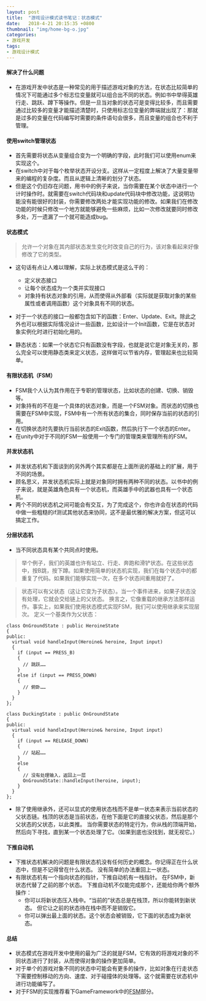 ```yaml
---
layout: post
title:  "游戏设计模式读书笔记：状态模式"
date:   2018-4-21 20:15:35 +0800
thumbnail: "img/home-bg-o.jpg"
categories: 
- 游戏开发
tags:
- 游戏设计模式
---
```


#### 解决了什么问题
- 在游戏开发中状态是一种常见的用于描述游戏对象的方法，在状态比较简单的情况下可能通过多个标志位变量就可以组合出不同的状态。例如书中举得英雄行走、跳跃、蹲下等操作。但是一旦当对象的状态可是变得比较多，而且需要通过比较多的变量才能描述清楚时，只使用标志位变量的弊端就出现了：那就是过多的变量在代码编写时需要的条件语句会很多，而且变量的组合也不利于管理。

<!--more-->

#### 使用switch管理状态
- 首先需要将状态从变量组合变为一个明确的字段，此时我们可以使用enum来实现这个。
- 在switch中对于每个枚举状态开设分支。这样从一定程度上解决了大量变量带来的编程的复杂度。而且从逻辑上清晰的划分了状态。
- 但是这个仍旧存在问题，用书中的例子来说，当你需要在某个状态中进行一个计时操作时。就需要在switch代码块和update代码块中修改功能，这说明功能没有能很好的封装，你需要修改两处才能实现功能的修改。如果我们在修改功能的时候只修改一个地方就能够避免一些麻烦，比如一次修改就要同时修改多处，万一遗漏了一个就可能造成bug。

#### 状态模式

> 允许一个对象在其内部状态发生变化时改变自己的行为，该对象看起来好像修改了它的类型。

- 这句话有点让人难以理解，实际上状态模式是这么干的：
    - 定义状态接口
    - 让每个状态成为一个类并实现接口
    - 对象持有状态对象的引用，从而使得从外部看（实际就是获取对象的某些属性或者调用函数）这个对象具有不同的状态。

- 对于一个状态的接口一般都包含如下的函数：Enter、Update、Exit。除此之外也可以根据实际情况设计一些函数，比如设计一个Init函数，它是在状态对象实例化时进行初始化用的。
- 静态状态：如果一个状态它只有函数没有字段，也就是说它是对象无关的，那么完全可以使用静态类来定义状态，这样做可以节省内存，管理起来也比较简单。

#### 有限状态机（FSM）
- FSM我个人认为其作用在于专职的管理状态，比如状态的创建、切换、销毁等。
- 对象持有的不在是一个具体的状态对象，而是一个FSM对象。而状态的切换也需要在FSM中实现，FSM中有一个所有状态的集合，同时保存当前的状态的引用。
- 在切换状态时先要执行当前状态的Exit函数，然后执行下一个状态的Enter。
- 在unity中对于不同的FSM一般使用一个专门的管理类来管理所有的FSM。

#### 并发状态机
- 并发状态机和下面谈到的另外两个其实都是在上面所说的基础上的扩展，用于不同的场景。
- 顾名思义，并发状态机实际上就是对象同时拥有两种不同的状态。以书中的例子来说，就是英雄角色具有一个状态机，而英雄手中的武器也具有一个状态机。
- 两个不同的状态机之间可能会有交互，为了完成这个，你也许会在状态的代码中做一些粗糙的if测试其他状态来协同，这不是最优雅的解决方案，但这可以搞定工作。

#### 分层状态机
- 当不同状态具有某个共同点时使用。

> 举个例子，我们的英雄也许有站立、行走、奔跑和滑铲状态。在这些状态中，按B跳，按下蹲。如果使用简单的状态机实现，我们在每个状态中的都重复了代码。如果我们能够实现一次，在多个状态间重用就好了。

> 状态可以有父状态（这让它变为子状态）。当一个事件进来，如果子状态没有处理，它就会交给链上的父状态。 换言之，它像重载的继承方法那样运作。事实上，如果我们使用状态模式实现FSM，我们可以使用继承来实现层次。 定义一个基类作为父状态：

```
class OnGroundState : public HeroineState
{
public:
  virtual void handleInput(Heroine& heroine, Input input)
  {
    if (input == PRESS_B)
    {
      // 跳跃……
    }
    else if (input == PRESS_DOWN)
    {
      // 俯卧……
    }
  }
};
```

```
class DuckingState : public OnGroundState
{
public:
  virtual void handleInput(Heroine& heroine, Input input)
  {
    if (input == RELEASE_DOWN)
    {
      // 站起……
    }
    else
    {
      // 没有处理输入，返回上一层
      OnGroundState::handleInput(heroine, input);
    }
  }
};
```

- 除了使用继承外，还可以显式的使用状态栈而不是单一状态来表示当前状态的父状态链。栈顶的状态是当前状态，在他下面是它的直接父状态，然后是那个父状态的父状态，以此类推。 当你需要状态的特定行为，你从栈的顶端开始，然后向下寻找，直到某一个状态处理了它。（如果到底也没找到，就无视它。）

#### 下推自动机
- 下推状态机解决的问题是有限状态机没有任何历史的概念。你记得正在什么状态中，但是不记得曾在什么状态。 没有简单的办法重回上一状态。
- 有限状态机有一个指向状态的指针，下推自动机有一栈指针。 在FSM中，新状态代替了之前的那个状态。 下推自动机不仅能完成那个，还能给你两个额外操作：
    - 你可以将新状态压入栈中。“当前的”状态总是在栈顶，所以你能转到新状态。 但它让之前的状态待在栈中而不是销毁它。
    - 你可以弹出最上面的状态。这个状态会被销毁，它下面的状态成为新状态。

#### 总结

- 状态模式在游戏开发中使用的最为广泛的就是FSM，它有效的将游戏对象的不同状态进行了封装，从而使得对象的操作更加简单。
- 对于单个的游戏对象不同的状态中可能会有更多的操作，比如对象在行走状态下需要控制移动的方向、速度、对于碰撞体的处理等。这个就需要在状态机中进行功能编写了。
- 对于FSM的实现推荐看下GameFramework中的[FSM](https://github.com/EllanJiang/GameFramework/tree/master/GameFramework/Fsm)部分。